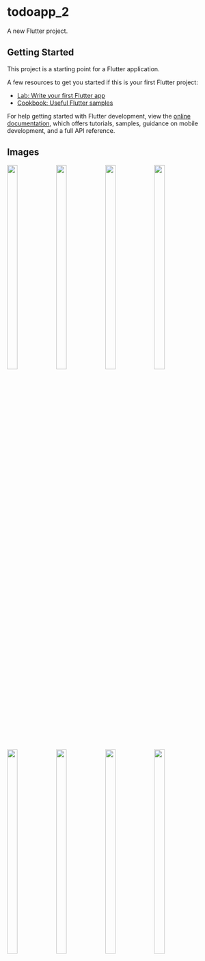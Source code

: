 # todoapp_2

A new Flutter project.

## Getting Started

This project is a starting point for a Flutter application.

A few resources to get you started if this is your first Flutter project:

- [Lab: Write your first Flutter app](https://docs.flutter.dev/get-started/codelab)
- [Cookbook: Useful Flutter samples](https://docs.flutter.dev/cookbook)

For help getting started with Flutter development, view the
[online documentation](https://docs.flutter.dev/), which offers tutorials,
samples, guidance on mobile development, and a full API reference.







## Images
<p float="center">


<img src="https://user-images.githubusercontent.com/119717450/223334004-b2112760-8241-4505-99a9-e30fb064c6f6.png" width=22% height=35%>
<img src="https://user-images.githubusercontent.com/119717450/223334060-502362a6-8337-4990-aea8-b4d6cb3a6f9a.png" width=22% height=35%>
<img src="https://user-images.githubusercontent.com/119717450/223334072-40d1177f-721f-4e82-b667-95178f8a05cd.png" width=22% height=35%>
<img src="https://user-images.githubusercontent.com/119717450/223334037-1552f918-6530-4592-8cc2-b7724c9ed7f5.png" width=22% height=35%>
<img src="https://user-images.githubusercontent.com/119717450/223334078-0247ac7f-8bcc-430f-81e6-e5e2ea8322e5.png" width=22% height=35%>
<img src="https://user-images.githubusercontent.com/119717450/223334045-0298dca8-ac99-4f7c-81d5-af5623833a48.png" width=22% height=35%>

<img src="https://user-images.githubusercontent.com/119717450/223334020-9378c910-a3be-4ccb-beb2-799c81e37ffb.png" width=22% height=35%>
<img src="https://user-images.githubusercontent.com/119717450/223334025-600c02ec-7670-434e-8a2f-72b3830e0e0f.png" width=22% height=35%>





</p>
